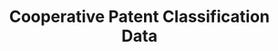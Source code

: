 ---
bigquery: https://console.cloud.google.com/bigquery?p=patents-public-data&d=cpc&page=dataset
citation: '“Cooperative Patent Classification” by the EPO and USPTO, for public use. '
contributors: EPO, USPTO
cost: None
description: Cooperative Patent Classification Data contains the scheme and definitions
  of the Cooperative Patent Classification system for classifying patent documents.
  The CPC is the result of a partnership between the EPO and the USPTO in their joint
  effort to develop a common, internationally compatible classification system for
  technical documents, in particular patent publications, which will be used by both
  offices in the patent granting process
documentation: https://www.cooperativepatentclassification.org/cpcSchemeAndDefinitions
last_edit: 04/07/2022, 10:28:28
location: https://www.cooperativepatentclassification.org/index
maintained_by: USPTO, EPO
schema_fields:
- residualReferences
- not_allocatable
- breakdownCode
- limiting_references
- ipcConcordant
- child_groups
- synonyms
- status
- date_revised
- dateRevised
- glossary
- additional_only
- sizeCache
- symbol
- title_full
- childGroups
- residual_references
- level
- title_part
- applicationReferences
- informative_references
- informativeReferences
- limitingReferences
- notAllocatable
- titlePart
- titleFull
- ipc_concordant
- children
- definition
- parents
- breakdown_code
- application_references
shortname: cooperative_patent_classification
tags:
- patents
- science
title: Cooperative Patent Classification Data
uuid: 984374a7-16e9-4b35-9445-458daceb01bf
---